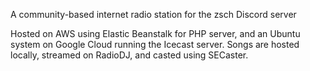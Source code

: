 A community-based internet radio station for the zsch Discord server

Hosted on AWS using Elastic Beanstalk for PHP server, and an Ubuntu system on Google Cloud running the Icecast server.
Songs are hosted locally, streamed on RadioDJ, and casted using SECaster.
